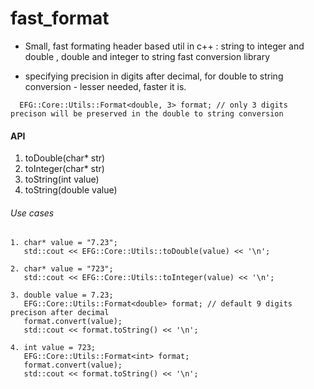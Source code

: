 # fast_format
- Small, fast formating header based util in c++ : string to integer and double , double and integer to string fast conversion library 

- specifying precision in digits after decimal, for double to string conversion - lesser needed, faster it is. 

```
  EFG::Core::Utils::Format<double, 3> format; // only 3 digits precison will be preserved in the double to string conversion
```

#### API
1. toDouble(char* str)
2. toInteger(char* str)
3. toString(int value)
4. toString(double value)

###### Use cases 
```
1. char* value = "7.23"; 
   std::cout << EFG::Core::Utils::toDouble(value) << '\n';
   
2. char* value = "723"; 
   std::cout << EFG::Core::Utils::toInteger(value) << '\n';
   
3. double value = 7.23; 
   EFG::Core::Utils::Format<double> format; // default 9 digits precison after decimal 
   format.convert(value); 
   std::cout << format.toString() << '\n';
  
4. int value = 723; 
   EFG::Core::Utils::Format<int> format; 
   format.convert(value); 
   std::cout << format.toString() << '\n'; 
```
